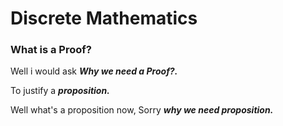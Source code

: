 Discrete Mathematics
====================

### What is a Proof?

Well i would ask ***Why we need a Proof?.***

To justify a ***proposition.***

Well what's a proposition now, Sorry ***why we need proposition.***
